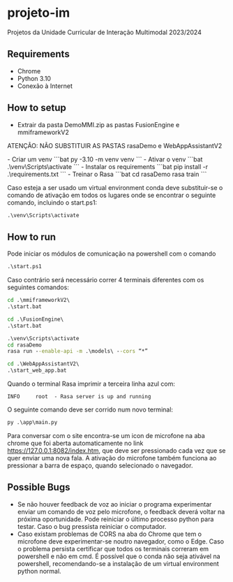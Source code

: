 # projeto-im
Projetos da Unidade Curricular de Interação Multimodal 2023/2024

## Requirements
- Chrome
- Python 3.10
- Conexão à Internet

## How to setup

- Extrair da pasta DemoMMI.zip as pastas FusionEngine e mmiframeworkV2
<p>
ATENÇÂO: NÃO SUBSTITUIR AS PASTAS rasaDemo e WebAppAssistantV2
<p/>
- Criar um venv
```bat
py -3.10 -m venv venv
```
- Ativar o venv
```bat
.\venv\Scripts\activate
```
- Instalar os requirements
```bat
pip install -r .\requirements.txt
```
- Treinar o Rasa
```bat
cd rasaDemo
rasa train
```

Caso esteja a ser usado um virtual environment conda deve substituir-se o comando de ativação em todos os lugares onde se encontrar o seguinte comando, incluindo o start.ps1:
```bat
.\venv\Scripts\activate
```

## How to run
Pode iniciar os módulos de comunicação na powershell com o comando
```bat
.\start.ps1
```
Caso contrário será necessário correr 4 terminais diferentes com os seguintes comandos:
```bat
cd .\mmiframeworkV2\
.\start.bat
```
```bat
cd .\FusionEngine\
.\start.bat
```
```bat
.\venv\Scripts\activate
cd rasaDemo
rasa run --enable-api -m .\models\ --cors “*”
```
```bat
cd .\WebAppAssistantV2\
.\start_web_app.bat
```
Quando o terminal Rasa imprimir a terceira linha azul com:
```python3
INFO     root  - Rasa server is up and running
```
O seguinte comando deve ser corrido num novo terminal:
```bat
py .\app\main.py
```
Para conversar com o site encontra-se um icon de microfone na aba chrome que foi aberta automaticamente no link https://127.0.0.1:8082/index.htm, que deve ser pressionado cada vez que se quer enviar uma nova fala. A ativação do microfone também funciona ao pressionar a barra de espaço, quando selecionado o navegador.
## Possible Bugs
- Se não houver feedback de voz ao iniciar o programa experimentar enviar um comando de voz pelo microfone, o feedback deverá voltar na próxima oportunidade. Pode reiniciar o último processo python para testar. Caso o bug pressista reiniciar o computador.
- Caso existam problemas de CORS na aba do Chrome que tem o microfone deve experimentar-se noutro navegador, como o Edge. Caso o problema persista certificar que todos os terminais correram em powershell e não em cmd. É possível que o conda não seja ativável na powershell, recomendando-se a instalação de um virtual environment python normal.
